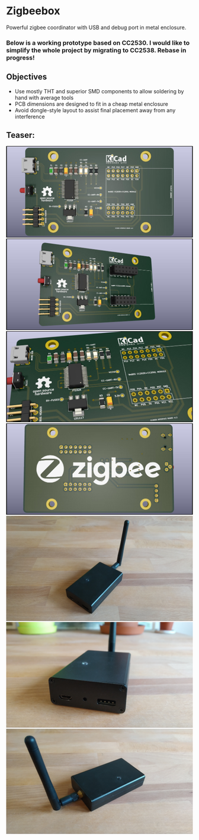 # Zigbeebox

Powerful zigbee coordinator with USB and debug port in metal enclosure.

### Below is a working prototype based on CC2530. I would like to simplify the whole project by migrating to CC2538. Rebase in progress!

## Objectives
* Use mostly THT and superior SMD components to allow soldering by hand with average tools
* PCB dimensions are designed to fit in a cheap metal enclosure
* Avoid dongle-style layout to assist final placement away from any interference

## Teaser:

![render1](graphics/render1.jpg)
![render2](graphics/render2.jpg)
![render3](graphics/render3.jpg)
![render4](graphics/render4.jpg)
![box1](graphics/box1.jpg)
![box2](graphics/box2.jpg)
![box3](graphics/box3.jpg)
